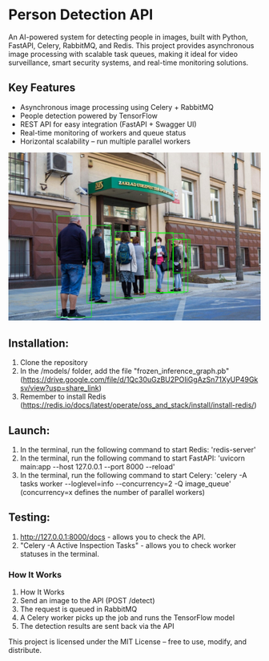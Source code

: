 # Person Detection API 
An AI-powered system for detecting people in images, built with Python, FastAPI, Celery, RabbitMQ, and Redis.
This project provides asynchronous image processing with scalable task queues, making it ideal for video surveillance, smart security systems, and real-time monitoring solutions.

## Key Features
- Asynchronous image processing using Celery + RabbitMQ
- People detection powered by TensorFlow
- REST API for easy integration (FastAPI + Swagger UI)
- Real-time monitoring of workers and queue status
- Horizontal scalability – run multiple parallel workers

![screenshot1](pic.jpg)

## Installation:
1. Clone the repository
2. In the /models/ folder, add the file "frozen_inference_graph.pb" (https://drive.google.com/file/d/1Qc30uGzBU2POIiGgAzSn71XyUP49Gksv/view?usp=share_link)
3. Remember to install Redis (https://redis.io/docs/latest/operate/oss_and_stack/install/install-redis/)

## Launch:
1. In the terminal, run the following command to start Redis: 'redis-server'
2. In the terminal, run the following command to start FastAPI: 'uvicorn main:app --host 127.0.0.1 --port 8000 --reload'
3. In the terminal, run the following command to start Celery: 'celery -A tasks worker --loglevel=info --concurrency=2 -Q image_queue' (concurrency=x defines the number of parallel workers)

## Testing:
1. http://127.0.0.1:8000/docs - allows you to check the API.
2. "Celery -A Active Inspection Tasks" - allows you to check worker statuses in the terminal.

### How It Works
1. How It Works
2. Send an image to the API (POST /detect)
3. The request is queued in RabbitMQ
4. A Celery worker picks up the job and runs the TensorFlow model
5. The detection results are sent back via the API

This project is licensed under the MIT License – free to use, modify, and distribute.
